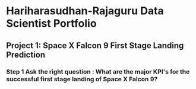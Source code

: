 # Hariharasudhan-Rajaguru Data Scientist Portfolio

## Project 1: Space X Falcon 9 First Stage Landing Prediction

### Step 1 Ask the right question : What are the major KPI's for the successful first stage landing of Space X Falcon 9?

